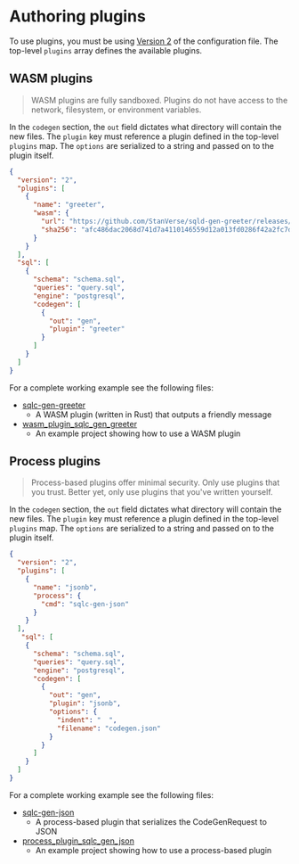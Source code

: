 # Authoring plugins

To use plugins, you must be using [Version 2](../reference/config.html) of
the configuration file. The top-level `plugins` array defines the available
plugins.

## WASM plugins

> WASM plugins are fully sandboxed. Plugins do not have access to the network,
> filesystem, or environment variables.

In the `codegen` section, the `out` field dictates what directory will contain
the new files. The `plugin` key must reference a plugin defined in the
top-level `plugins` map. The `options` are serialized to a string and passed on
to the plugin itself.


```json
{
  "version": "2",
  "plugins": [
    {
      "name": "greeter",
      "wasm": {
        "url": "https://github.com/StanVerse/sqld-gen-greeter/releases/download/v0.1.0/sqlc-gen-greeter.wasm",
        "sha256": "afc486dac2068d741d7a4110146559d12a013fd0286f42a2fc7dcd802424ad07"
      }
    }
  ],
  "sql": [
    {
      "schema": "schema.sql",
      "queries": "query.sql",
      "engine": "postgresql",
      "codegen": [
        {
          "out": "gen",
          "plugin": "greeter"
        }
      ]
    }
  ]
}
```

For a complete working example see the following files:
- [sqlc-gen-greeter](https://github.com/StanVerse/sqld-gen-greeter)
  - A WASM plugin (written in Rust) that outputs a friendly message
- [wasm_plugin_sqlc_gen_greeter](https://github.com/StanVerse/sqld/tree/main/internal/endtoend/testdata/wasm_plugin_sqlc_gen_greeter)
  - An example project showing how to use a WASM plugin

## Process plugins

> Process-based plugins offer minimal security. Only use plugins that you
> trust. Better yet, only use plugins that you've written yourself.

In the `codegen` section, the `out` field dictates what directory will contain
the new files. The `plugin` key must reference a plugin defined in the
top-level `plugins` map. The `options` are serialized to a string and passed on
to the plugin itself.

```json
{
  "version": "2",
  "plugins": [
    {
      "name": "jsonb",
      "process": {
        "cmd": "sqlc-gen-json"
      }
    }
  ],
   "sql": [
    {
      "schema": "schema.sql",
      "queries": "query.sql",
      "engine": "postgresql",
      "codegen": [
        {
          "out": "gen",
          "plugin": "jsonb",
          "options": {
            "indent": "  ",
            "filename": "codegen.json"
          }
        }
      ]
    }
  ]
}
```

For a complete working example see the following files:
- [sqlc-gen-json](https://github.com/StanVerse/sqld/tree/main/cmd/sqlc-gen-json)
  - A process-based plugin that serializes the CodeGenRequest to JSON
- [process_plugin_sqlc_gen_json](https://github.com/StanVerse/sqld/tree/main/internal/endtoend/testdata/process_plugin_sqlc_gen_json)
  - An example project showing how to use a process-based plugin
